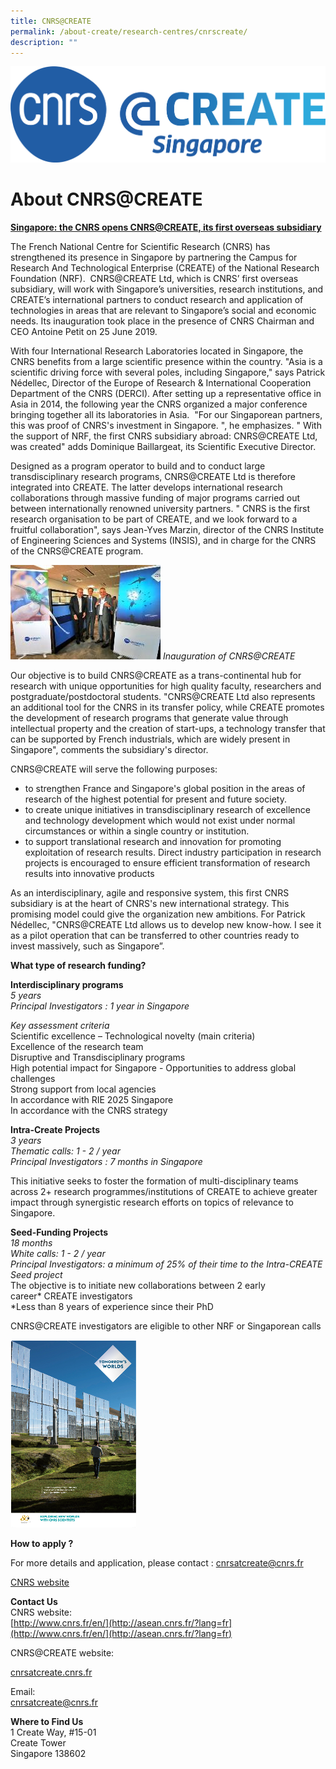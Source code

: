 ```yaml
---
title: CNRS@CREATE
permalink: /about-create/research-centres/cnrscreate/
description: ""
---
```

![](/images/cnrs%20create.png)
# About CNRS@CREATE

[**Singapore: the CNRS opens CNRS@CREATE, its first overseas subsidiary**](http://www.cnrs.fr/en/singapore-cnrs-opens-cnrscreate-its-first-overseas-subsidiary)

The French National Centre for Scientific Research (CNRS) has strengthened its presence in Singapore by partnering the Campus for Research And Technological Enterprise (CREATE) of the National Research Foundation (NRF).  CNRS@CREATE Ltd, which is CNRS’ first overseas subsidiary, will work with Singapore’s universities, research institutions, and CREATE’s international partners to conduct research and application of technologies in areas that are relevant to Singapore’s social and economic needs. Its inauguration took place in the presence of CNRS Chairman and CEO Antoine Petit on 25 June 2019.

With four International Research Laboratories located in Singapore, the CNRS benefits from a large scientific presence within the country. "Asia is a scientific driving force with several poles, including Singapore," says Patrick Nédellec, Director of the Europe of Research & International Cooperation Department of the CNRS (DERCI). After setting up a representative office in Asia in 2014, the following year the CNRS organized a major conference bringing together all its laboratories in Asia.  "For our Singaporean partners, this was proof of CNRS's investment in Singapore. ", he emphasizes. " With the support of NRF, the first CNRS subsidiary abroad: CNRS@CREATE Ltd, was created" adds Dominique Baillargeat, its Scientific Executive Director.

Designed as a program operator to build and to conduct large transdisciplinary research programs, CNRS@CREATE Ltd is therefore integrated into CREATE. The latter develops international research collaborations through massive funding of major programs carried out between internationally renowned university partners. " CNRS is the first research organisation to be part of CREATE, and we look forward to a fruitful collaboration", says Jean-Yves Marzin, director of the CNRS Institute of Engineering Sciences and Systems (INSIS), and in charge for the CNRS of the CNRS@CREATE program.

![](/images/inauguration-of-cnrs2@create.jpg)
_Inauguration of CNRS@CREATE_

Our objective is to build CNRS@CREATE as a trans-continental hub for research with unique opportunities for high quality faculty, researchers and postgraduate/postdoctoral students. "CNRS@CREATE Ltd also represents an additional tool for the CNRS in its transfer policy, while CREATE promotes the development of research programs that generate value through intellectual property and the creation of start-ups, a technology transfer that can be supported by French industrials, which are widely present in Singapore", comments the subsidiary's director.

CNRS@CREATE will serve the following purposes:

*   to strengthen France and Singapore's global position in the areas of research of the highest potential for present and future society.
*   to create unique initiatives in transdisciplinary research of excellence and technology development which would not exist under normal circumstances or within a single country or institution.
*   to support translational research and innovation for promoting exploitation of research results. Direct industry participation in research projects is encouraged to ensure efficient transformation of research results into innovative products

As an interdisciplinary, agile and responsive system, this first CNRS subsidiary is at the heart of CNRS's new international strategy. This promising model could give the organization new ambitions. For Patrick Nédellec, "CNRS@CREATE Ltd allows us to develop new know-how. I see it as a pilot operation that can be transferred to other countries ready to invest massively, such as Singapore”.

**What type of research funding?**

**Interdisciplinary programs**  
_5 years_  
_Principal Investigators : 1 year in Singapore_

_Key assessment criteria_  
Scientific excellence – Technological novelty (main criteria)  
Excellence of the research team  
Disruptive and Transdisciplinary programs  
High potential impact for Singapore - Opportunities to address global challenges  
Strong support from local agencies  
In accordance with RIE 2025 Singapore  
In accordance with the CNRS strategy

**Intra-Create Projects**  
_3 years  
Thematic calls: 1 - 2 / year  
Principal Investigators : 7 months in Singapore_

This initiative seeks to foster the formation of multi-disciplinary teams across 2+ research programmes/institutions of CREATE to achieve greater impact through synergistic research efforts on topics of relevance to Singapore.

**Seed-Funding Projects**  
_18 months  
White calls: 1 - 2 / year  
Principal Investigators: a minimum of 25% of their time to the Intra-CREATE Seed project_  
The objective is to initiate new collaborations between 2 early career\* CREATE investigators  
\*Less than 8 years of experience since their PhD

CNRS@CREATE investigators are eligible to other NRF or Singaporean calls

![](/images/3cnstomorrows-worlds-pv.png)

**How to apply ?**

For more details and application, please contact : [cnrsatcreate@cnrs.fr](mailto:cnrsatcreate@cnrs.fr)

[CNRS website](http://www.cnrs.fr/en/)




**Contact Us**  
CNRS website:  
[http://www.cnrs.fr/en/](http://asean.cnrs.fr/?lang=fr](http://www.cnrs.fr/en/](http://asean.cnrs.fr/?lang=fr)



CNRS@CREATE website:

[cnrsatcreate.cnrs.fr](http://cnrsatcreate.cnrs.fr/)

Email:  
[cnrsatcreate@cnrs.fr](mailto:derci.singapore@cnrs.fr)

**Where to Find Us**  
1 Create Way, #15-01  
Create Tower  
Singapore 138602